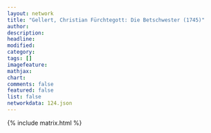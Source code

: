 ```yaml
---
layout: network
title: "Gellert, Christian Fürchtegott: Die Betschwester (1745)"
author:
description:
headline:
modified:
category:
tags: []
imagefeature: 
mathjax: 
chart: 
comments: false
featured: false
list: false
networkdata: 124.json
---
```

{% include matrix.html %}
